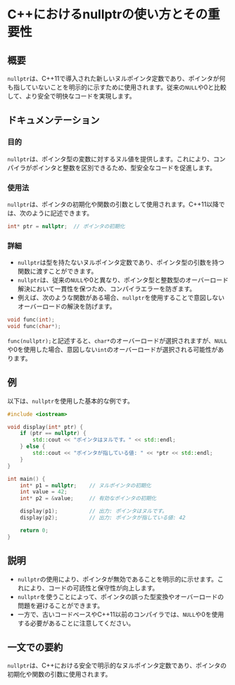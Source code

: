 <!--
Meta Description: # C++におけるnullptrの使い方とその重要性 ## 概要 `nullptr`は、C++11で導入された新しいヌルポインタ定数であり、ポインタが何も指していないことを明示的に示すために使用されます。従来の`NULL`や0と比較して、より安全で明快なコードを実現します。 ## ドキュメンテーショ...
Meta Keywords: nullptr, int, null, ptr, std
-->

# C++におけるnullptrの使い方とその重要性

## 概要
`nullptr`は、C++11で導入された新しいヌルポインタ定数であり、ポインタが何も指していないことを明示的に示すために使用されます。従来の`NULL`や0と比較して、より安全で明快なコードを実現します。

## ドキュメンテーション
### 目的
`nullptr`は、ポインタ型の変数に対するヌル値を提供します。これにより、コンパイラがポインタと整数を区別できるため、型安全なコードを促進します。

### 使用法
`nullptr`は、ポインタの初期化や関数の引数として使用されます。C++11以降では、次のように記述できます。

```cpp
int* ptr = nullptr;  // ポインタの初期化
```

### 詳細
- `nullptr`は型を持たないヌルポインタ定数であり、ポインタ型の引数を持つ関数に渡すことができます。
- `nullptr`は、従来の`NULL`や0と異なり、ポインタ型と整数型のオーバーロード解決において一貫性を保つため、コンパイラエラーを防ぎます。
- 例えば、次のような関数がある場合、`nullptr`を使用することで意図しないオーバーロードの解決を防げます。

```cpp
void func(int);
void func(char*);
```

`func(nullptr);`と記述すると、`char*`のオーバーロードが選択されますが、`NULL`や0を使用した場合、意図しない`int`のオーバーロードが選択される可能性があります。

## 例
以下は、`nullptr`を使用した基本的な例です。

```cpp
#include <iostream>

void display(int* ptr) {
    if (ptr == nullptr) {
        std::cout << "ポインタはヌルです。" << std::endl;
    } else {
        std::cout << "ポインタが指している値: " << *ptr << std::endl;
    }
}

int main() {
    int* p1 = nullptr;    // ヌルポインタの初期化
    int value = 42;
    int* p2 = &value;     // 有効なポインタの初期化

    display(p1);          // 出力: ポインタはヌルです。
    display(p2);          // 出力: ポインタが指している値: 42

    return 0;
}
```

## 説明
- `nullptr`の使用により、ポインタが無効であることを明示的に示せます。これにより、コードの可読性と保守性が向上します。
- `nullptr`を使うことによって、ポインタの誤った型変換やオーバーロードの問題を避けることができます。
- 一方で、古いコードベースやC++11以前のコンパイラでは、`NULL`や0を使用する必要があることに注意してください。

## 一文での要約
`nullptr`は、C++における安全で明示的なヌルポインタ定数であり、ポインタの初期化や関数の引数に使用されます。